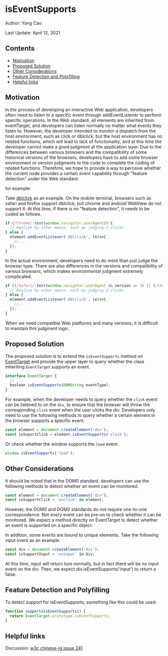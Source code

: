 #  isEventSupports

Author: Yang Cao

Last Update: April 12, 2021



## Contents

* [Motivation](#motivation)
* [Proposed Solution](#proposed-solution)
* [Other Considerations](#other-considerations)
* [Feature Detection and Polyfilling](#feature-detection-and-polyfilling)
* [Helpful links](helpful-links)

## Motivation

In the process of developing an interactive Web application, developers often need to listen to a specific event through addEventListener to perform specific operations. In the Web standard, all elements are inherited from eventTarget, and developers can listen normally no matter what events they listen to. However, the developer intended to monitor a dispatch from the host environment, such as click or dblclick, but the host environment has no related functions, which will lead to lack of functionality, and at this time the developer cannot make a good judgment at the application layer. Due to the differences between various browsers and the compatibility of some historical versions of the browsers, developers have to add some browser environment or version judgments to the code to complete the coding of related functions. Therefore, we hope to provide a way to perceive whether the current node provides a certain event capability through "feature detection" under the Web standard.



for example:

Take [dblclick](https://developer.mozilla.org/en-US/docs/Web/API/Element/dblclick_event) as an example. On the mobile terminal, browsers such as safari and firefox support dblclick, but chrome and android WebView do not support it. At this time, if there is no "feature detection", it needs to be coded as follows.



```js
if (/Chrome/.test(window.navigator.userAgent)) {
  // Realize by other means, such as judging 2 clicks
} else {
  element.addEventListener('dblclick', (e)=>{
    //...
  });
}
```



In the actual environment, developers need to do more than just judge the browser type. There are also differences in the versions and compatibility of various browsers, which makes environmental judgment extremely complicated.



```js
if ((/Safari/.test(window.navigator.userAgent && version <= 3) || (/Chrome/.test(window.navigator.userAgent))) {
  // Realize by other means, such as judging 2 clicks
} else {
  element.addEventListener('dblclick', (e)=>{
    //...
  });
}
```



When we need compatible Web platforms and many versions, it is difficult to maintain this judgment logic.

## Proposed Solution

The proposed solution is to extend the `isEventSupports` method on [EventTarget](https://dom.spec.whatwg.org/#interface-eventtarget) and provide the upper layer to query whether the class inheriting `EventTarget` supports an event.



```javascript
interface EventTarget {
  // ...
  boolean isEventSupports(DOMString eventType);
}
```

For example, when the developer needs to query whether the `click` event can be listened to on the `div`, to ensure that the browser will throw the corresponding `click` event when the user clicks the div. Developers only need to use the following methods to query whether a certain element in the browser supports a specific event.



```javascript
const element = document.createElement('div');
const isSuportClick = element.isEventSupports('click');
```



Or check whether the window supports the `load` event.



```javascript
window.isEventSupports('load');
```



## Other Considerations

It should be noted that in the DOM0 standard, developers can use the following methods to detect whether an event can be monitored.

```javascript
const element = document.createElement('div');
const isSupportClick = 'onclick' in element;
```

However, the DOM0 and DOM2 standards do not require one-to-one correspondence. Not every event can be pre-on to check whether it can be monitored. We expect a method directly on EventTarget to detect whether an event is supported on a specific object.



In addition, some events are bound to unique elements. Take the following input event as an example.



```javascript
const div = document.createElement('div');
const isSupportInput = 'oninput' in div;
```



At this time, input will return ture normally, but in fact there will be no input event on the div. Then, we expect div.isEventSupports('input') to return a false.

## Feature Detection and Polyfilling

To detect support for isEventSupports, something like this could be used:



```javascript
function supportsIsEventSupports() {
  return EventTarget.prototype.isEventSupports;
}
```



## Helpful links

Discussion: [w3c chinese-ig issue 241](https://github.com/w3c/chinese-ig/issues/241)

